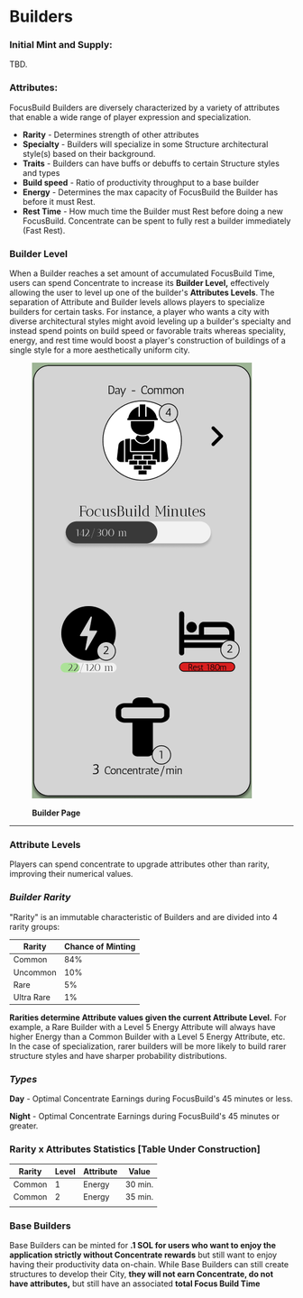 # Builders

### **Initial Mint and Supply:**

TBD.

### Attributes:

FocusBuild Builders are diversely characterized by a variety of attributes that enable a wide range of player expression and specialization.

* **Rarity** - Determines strength of other attributes
* **Specialty** - Builders will specialize in some Structure architectural style(s) based on their background. &#x20;
* **Traits** - Builders can have buffs or debuffs to certain Structure styles and types
* **Build speed** - Ratio of productivity throughput to a base builder
* **Energy** - Determines the max capacity of FocusBuild the Builder has before it must Rest.&#x20;
* **Rest Time** - How much time the Builder must Rest before doing a new FocusBuild. Concentrate can be spent to fully rest a builder immediately (Fast Rest).&#x20;

### Builder Level

When a Builder reaches a set amount of accumulated FocusBuild Time, users can spend Concentrate to increase its **Builder Level,** effectively allowing the user to level up one of the builder's **Attributes Levels**.  The separation of Attribute and Builder levels allows players to specialize builders for certain tasks.  For instance, a player who wants a city with diverse architectural styles might avoid leveling up a builder's specialty and instead spend points on build speed or favorable traits whereas speciality, energy, and rest time would boost a player's construction of buildings of a single style for a more aesthetically uniform city.





<figure><img src="../.gitbook/assets/Screen Shot 2022-10-28 at 3.13.48 PM.png" alt=""><figcaption><p><strong>Builder Page</strong></p></figcaption></figure>

****

###

### Attribute Levels

Players can spend concentrate to upgrade attributes other than rarity, improving their numerical values.

### _Builder Rarity_

"Rarity" is an immutable characteristic of Builders and are divided into 4 rarity groups:

| Rarity     | Chance of Minting |
| ---------- | ----------------- |
| Common     | 84%               |
| Uncommon   | 10%               |
| Rare       | 5%                |
| Ultra Rare | 1%                |

**Rarities determine Attribute values given the current Attribute Level.** For example, a Rare Builder with a Level 5 Energy Attribute will always have higher Energy than a Common Builder with a Level 5 Energy Attribute, etc.  In the case of specialization, rarer builders will be more likely to build rarer structure styles and have sharper probability distributions.



### _Types_

**Day** - Optimal Concentrate Earnings during FocusBuild's 45 minutes or less.

**Night** - Optimal Concentrate Earnings during FocusBuild's 45 minutes or greater.

### **Rarity x Attributes Statistics \[Table Under Construction]** &#x20;



| Rarity | Level | Attribute | Value    |
| ------ | ----- | --------- | -------- |
| Common | 1     | Energy    | 30 min.  |
| Common | 2     | Energy    | 35 min.  |
|        |       |           |          |

### Base Builders&#x20;

Base Builders can be minted for **.1 SOL for users who want to enjoy the application strictly without Concentrate rewards** but still want to enjoy having their productivity data on-chain. While Base Builders can still create structures to develop their City, **they will not earn Concentrate,  do not have attributes,** but still have an associated **total Focus Build Time**
